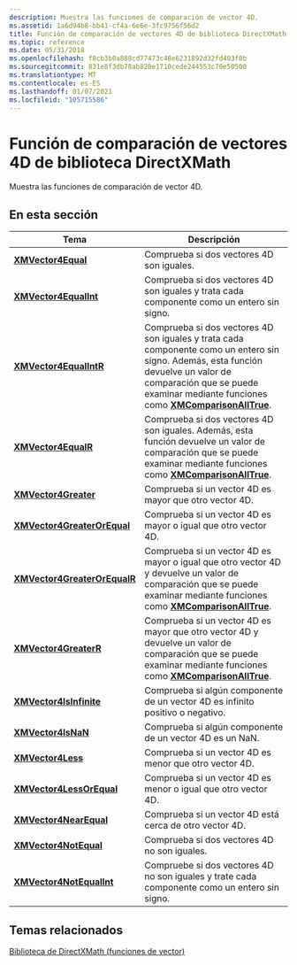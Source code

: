 ```yaml
---
description: Muestra las funciones de comparación de vector 4D.
ms.assetid: 1a6d94b8-bb41-cf4a-6e6e-3fc9756f56d2
title: Función de comparación de vectores 4D de biblioteca DirectXMath
ms.topic: reference
ms.date: 05/31/2018
ms.openlocfilehash: f8cb3b0a888cd77473c48e6231892d32fd403f0b
ms.sourcegitcommit: 831e8f3db78ab820e1710cede244553c70e50500
ms.translationtype: MT
ms.contentlocale: es-ES
ms.lasthandoff: 01/07/2021
ms.locfileid: "105715586"
---
```

# <a name="directxmath-library-4d-vector-comparison-functions"></a>Función de comparación de vectores 4D de biblioteca DirectXMath

Muestra las funciones de comparación de vector 4D.

## <a name="in-this-section"></a>En esta sección



| Tema                                                                   | Descripción                                                                                                                                                                                                                                               |
|-------------------------------------------------------------------------|-----------------------------------------------------------------------------------------------------------------------------------------------------------------------------------------------------------------------------------------------------------|
| [**XMVector4Equal**](/windows/win32/api/directxmath/nf-directxmath-xmvector4equal)<br/>                     | Comprueba si dos vectores 4D son iguales.<br/>                                                                                                                                                                                                        |
| [**XMVector4EqualInt**](/windows/win32/api/directxmath/nf-directxmath-xmvector4equalint)<br/>               | Comprueba si dos vectores 4D son iguales y trata cada componente como un entero sin signo.<br/>                                                                                                                                                        |
| [**XMVector4EqualIntR**](/windows/win32/api/directxmath/nf-directxmath-xmvector4equalintr)<br/>             | Comprueba si dos vectores 4D son iguales y trata cada componente como un entero sin signo. Además, esta función devuelve un valor de comparación que se puede examinar mediante funciones como [**XMComparisonAllTrue**](/windows/desktop/api/DirectXMath/nf-directxmath-xmcomparisonalltrue).<br/> |
| [**XMVector4EqualR**](/windows/win32/api/directxmath/nf-directxmath-xmvector4equalr)<br/>                   | Comprueba si dos vectores 4D son iguales. Además, esta función devuelve un valor de comparación que se puede examinar mediante funciones como [**XMComparisonAllTrue**](/windows/desktop/api/DirectXMath/nf-directxmath-xmcomparisonalltrue).<br/>                                                 |
| [**XMVector4Greater**](/windows/win32/api/directxmath/nf-directxmath-xmvector4greater)<br/>                 | Comprueba si un vector 4D es mayor que otro vector 4D.<br/>                                                                                                                                                                                 |
| [**XMVector4GreaterOrEqual**](/windows/win32/api/directxmath/nf-directxmath-xmvector4greaterorequal)<br/>   | Comprueba si un vector 4D es mayor o igual que otro vector 4D.<br/>                                                                                                                                                                     |
| [**XMVector4GreaterOrEqualR**](/windows/win32/api/directxmath/nf-directxmath-xmvector4greaterorequalr)<br/> | Comprueba si un vector 4D es mayor o igual que otro vector 4D y devuelve un valor de comparación que se puede examinar mediante funciones como [**XMComparisonAllTrue**](/windows/desktop/api/DirectXMath/nf-directxmath-xmcomparisonalltrue).<br/>                                      |
| [**XMVector4GreaterR**](/windows/win32/api/directxmath/nf-directxmath-xmvector4greaterr)<br/>               | Comprueba si un vector 4D es mayor que otro vector 4D y devuelve un valor de comparación que se puede examinar mediante funciones como [**XMComparisonAllTrue**](/windows/desktop/api/DirectXMath/nf-directxmath-xmcomparisonalltrue).<br/>                                                  |
| [**XMVector4IsInfinite**](/windows/win32/api/directxmath/nf-directxmath-xmvector4isinfinite)<br/>           | Comprueba si algún componente de un vector 4D es infinito positivo o negativo.<br/>                                                                                                                                                                   |
| [**XMVector4IsNaN**](/windows/win32/api/directxmath/nf-directxmath-xmvector4isnan)<br/>                     | Comprueba si algún componente de un vector 4D es un NaN.<br/>                                                                                                                                                                                           |
| [**XMVector4Less**](/windows/win32/api/directxmath/nf-directxmath-xmvector4less)<br/>                       | Comprueba si un vector 4D es menor que otro vector 4D.<br/>                                                                                                                                                                                    |
| [**XMVector4LessOrEqual**](/windows/win32/api/directxmath/nf-directxmath-xmvector4lessorequal)<br/>         | Comprueba si un vector 4D es menor o igual que otro vector 4D.<br/>                                                                                                                                                                        |
| [**XMVector4NearEqual**](/windows/win32/api/directxmath/nf-directxmath-xmvector4nearequal)<br/>             | Comprueba si un vector 4D está cerca de otro vector 4D.<br/>                                                                                                                                                                                         |
| [**XMVector4NotEqual**](/windows/win32/api/directxmath/nf-directxmath-xmvector4notequal)<br/>               | Comprueba si dos vectores 4D no son iguales.<br/>                                                                                                                                                                                                    |
| [**XMVector4NotEqualInt**](/windows/win32/api/directxmath/nf-directxmath-xmvector4notequalint)<br/>         | Compruebe si dos vectores 4D no son iguales y trate cada componente como un entero sin signo.<br/>                                                                                                                                                     |



 

## <a name="related-topics"></a>Temas relacionados

<dl> <dt>

[Biblioteca de DirectXMath (funciones de vector)](ovw-xnamath-reference-functions-vector4.md)
</dt> </dl>

 

 
